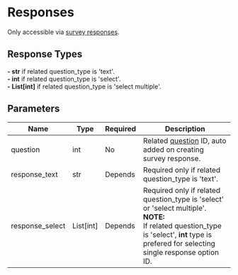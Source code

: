 # Responses

Only accessible via [survey responses](survey-responses.md).

## Response Types
**- str** if related question_type is 'text'.<br> 
**- int** if related question_type is 'select'.<br> 
**- List[int]** if related question_type is 'select multiple'.<br> 

## Parameters

Name            | Type            | Required | Description
----------------|-----------------|----------|------------
question        | int             | No       | Related [question](questions.md) ID, auto added on creating survey response.
response_text   | str             | Depends  | Required only if related question_type is 'text'.
response_select | List[int]       | Depends  | Required only if related question_type is 'select' or 'select multiple'.<br> **NOTE:**<br>If related question_type is 'select', **int** type is prefered for selecting single response option ID.